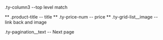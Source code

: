 .ty-column3 --top level match

** .product-title -- title 
** .ty-price-num -- price
** .ty-grid-list__image -- link back and image

.ty-pagination__text -- Next page
